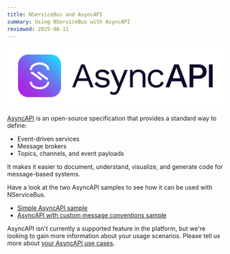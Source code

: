 ```yaml
---
title: NServiceBus and AsyncAPI
summary: Using NServiceBus with AsyncAPI
reviewed: 2025-08-11
---
```


![](asyncapi.png)

[AsyncAPI](https://www.asyncapi.com) is an open-source specification that provides a standard way to define:

- Event-driven services
- Message brokers
- Topics, channels, and event payloads

It makes it easier to document, understand, visualize, and generate code for message-based systems.

Have a look at the two AsyncAPI samples to see how it can be used with NServiceBus.

- [Simple AsyncAPI sample](/samples/asyncapi/simple/)
- [AsyncAPI with custom message conventions sample](/samples/asyncapi/custom-message-types/)

AsyncAPI isn't currently a supported feature in the platform, but we're looking to gain more information about your usage scenarios.
Please tell us more about [your AsyncAPI use cases](https://github.com/Particular/NServiceBus/issues/7398).

